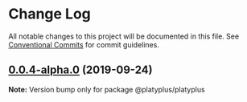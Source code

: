 # Change Log

All notable changes to this project will be documented in this file.
See [Conventional Commits](https://conventionalcommits.org) for commit guidelines.

## [0.0.4-alpha.0](https://github.com/platyplus/platyplus/compare/@platyplus/platyplus@0.0.3-alpha.0...@platyplus/platyplus@0.0.4-alpha.0) (2019-09-24)

**Note:** Version bump only for package @platyplus/platyplus
